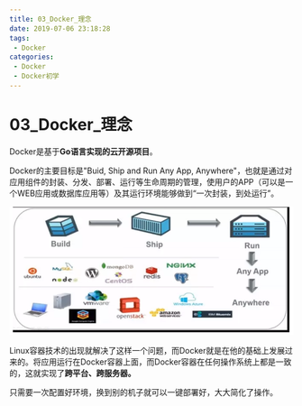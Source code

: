 ```yaml
---
title: 03_Docker_理念
date: 2019-07-06 23:18:28
tags: 
 - Docker
categories:
 - Docker
 - Docker初学
---
```


# 03_Docker_理念

Docker是基于**Go语言实现的云开源项目**。

Docker的主要目标是"Buid, Ship and Run Any App, Anywhere"，也就是通过对应用组件的封装、分发、部署、运行等生命周期的管理，使用户的APP（可以是一个WEB应用或数据库应用等）及其运行环境能够做到“一次封装，到处运行”。

![Docker理念](https://raw.githubusercontent.com/tomxwd/ImageHosting/master/blog/Docker/03Docker%E7%90%86%E5%BF%B5.png)

Linux容器技术的出现就解决了这样一个问题，而Docker就是在他的基础上发展过来的。将应用运行在Docker容器上面，而Docker容器在任何操作系统上都是一致的，这就实现了**跨平台、跨服务器。**

只需要一次配置好环境，换到别的机子就可以一键部署好，大大简化了操作。